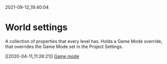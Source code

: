 2021-09-12_19:40:04

# World settings
 
 A collection of properties that every level has.
 Holds a Game Mode override, that overrides the Game Mode set in the Project Settings.
 
 [[2020-04-11_11:26:21]] [Game mode](./Game%20mode.md)  
 